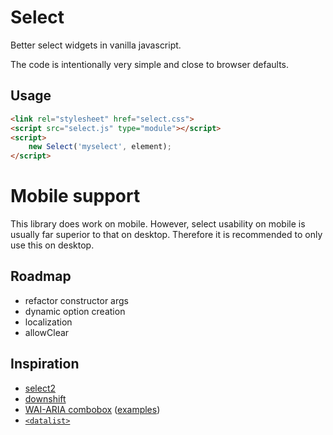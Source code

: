 # Select

Better select widgets in vanilla javascript.

The code is intentionally very simple and close to browser defaults.

## Usage

```html
<link rel="stylesheet" href="select.css">
<script src="select.js" type="module"></script>
<script>
	new Select('myselect', element);
</script>
```

# Mobile support

This library does work on mobile. However, select usability on mobile is
usually far superior to that on desktop. Therefore it is recommended to only
use this on desktop.

## Roadmap

-	refactor constructor args
-	dynamic option creation
-	localization
-	allowClear

## Inspiration

-	[select2](https://select2.org/)
-	[downshift](https://www.downshift-js.com/)
-	[WAI-ARIA combobox](https://www.w3.org/TR/wai-aria-practices/#combobox)
	([examples](https://www.w3.org/TR/wai-aria-practices/examples/combobox/aria1.1pattern/listbox-combo.html))
-	[`<datalist>`](https://developer.mozilla.org/en-US/docs/Web/HTML/Element/datalist)
